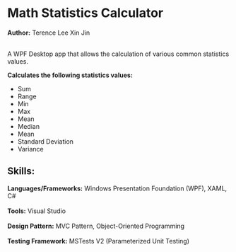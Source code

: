 # Math Statistics Calculator

**Author:** Terence Lee Xin Jin<br/><br/>

A  WPF Desktop app that allows the calculation of various common statistics values.<br/>

**Calculates the following statistics values:**<br/> 
<ul>
  <li>Sum</li>
  <li>Range</li>
  <li>Min</li>
  <li>Max</li>
  <li>Mean</li>
  <li>Median</li>
  <li>Mean</li>
  <li>Standard Deviation</li>
  <li>Variance</li>
</ul>





## Skills:
   **Languages/Frameworks:** Windows Presentation Foundation (WPF), XAML, C#<br/><br/>
   **Tools:** Visual Studio<br/><br/>
   **Design Pattern:** MVC Pattern, Object-Oriented Programming<br/><br/>
   **Testing Framework:** MSTests V2 (Parameterized Unit Testing)<br/><br/>
